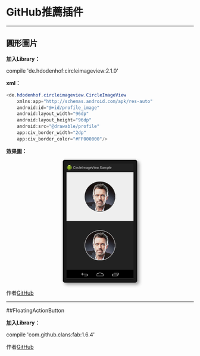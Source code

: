 # GitHub推薦插件

---

## 圓形圖片

**加入Library：**

compile 'de.hdodenhof:circleimageview:2.1.0'

**xml：**

```java
<de.hdodenhof.circleimageview.CircleImageView
    xmlns:app="http://schemas.android.com/apk/res-auto"
    android:id="@+id/profile_image"
    android:layout_width="96dp"
    android:layout_height="96dp"
    android:src="@drawable/profile"
    app:civ_border_width="2dp"
    app:civ_border_color="#FF000000"/>
```

**效果圖：**

<center>
  <img src="/assets/GitHub_CircleImageView.png" alt="Cowman" style="border-radius:5px; box-shadow:5px 5px 10px rgba(0, 0, 0, 0.4)" width="180" height="310" border="10"/>
</center>

作者[GitHub](https://github.com/hdodenhof/CircleImageView)

---

##FloatingActionButton

**加入Library：**

compile 'com.github.clans:fab:1.6.4'

作者[GitHub](https://github.com/Clans/FloatingActionButton)
